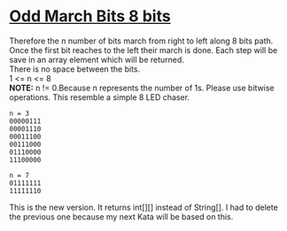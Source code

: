 # [Odd March Bits 8 bits](https://www.codewars.com/kata/odd-march-bits-8-bits-1 "https://www.codewars.com/kata/58ee4db3e479611e6f000086")

Therefore the n number of bits march from right to left along 8 bits path.<br /> Once the first bit reaches  to the left their march is done. 
Each step will be save in an array element which will be returned. <br />
There is no space between the bits.<br /> 1 <= n <= 8
<br /><b>NOTE:</b> n != 0.Because n represents the number of 1s. Please use bitwise operations. This resemble a simple 8 LED chaser.
```
n = 3
00000111
00001110
00011100
00111000
01110000
11100000

```
```
n = 7
01111111
11111110

```

This is the new version. It returns int[][] instead of String[]. I had to delete the previous one because my next Kata will be based on this.